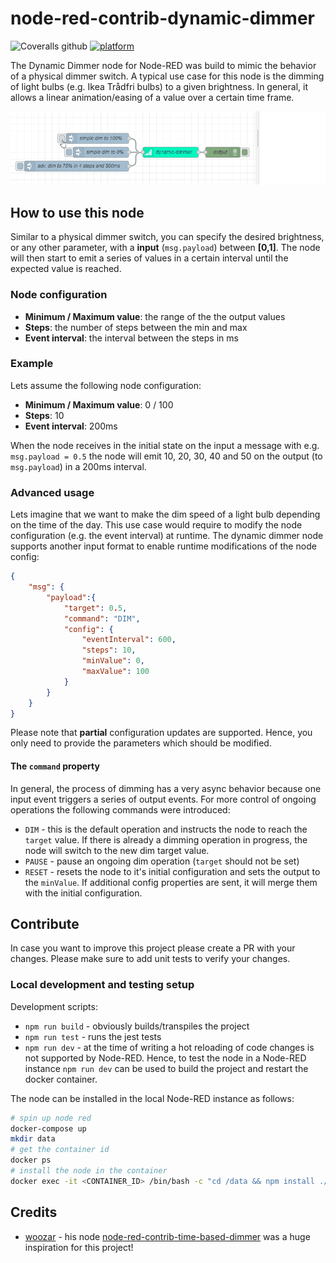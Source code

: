 # node-red-contrib-dynamic-dimmer

![Coveralls github](https://img.shields.io/coveralls/github/alex6o/node-red-contrib-dynamic-dimmer)
[![platform](https://img.shields.io/badge/platform-Node--RED-red)](https://www.nodered.org)

The Dynamic Dimmer node for Node-RED was build to mimic the behavior of a physical dimmer switch. A typical use case for this node is the dimming of light bulbs (e.g. Ikea Trådfri bulbs) to a given brightness. In general, it allows a linear animation/easing of a value over a certain time frame. 

<p align="center"> 
    <img src="./docs/img/node-demo.gif" width="905">
</p>

## How to use this node
Similar to a physical dimmer switch, you can specify the desired brightness, or any other parameter, with a **input** (`msg.payload`) between **[0,1]**. The node will then start to emit a series of values in a certain interval until the expected value is reached.

### Node configuration

* **Minimum / Maximum value**: the range of the the output values  
* **Steps**: the number of steps between the min and max
* **Event interval**: the interval between the steps in ms

### Example
Lets assume the following node configuration:
* **Minimum / Maximum value**: 0 / 100
* **Steps**: 10
* **Event interval**: 200ms

When the node receives in the initial state on the input a message with e.g. `msg.payload = 0.5` the node will emit 10, 20, 30, 40 and 50 on the output (to `msg.payload`) in a 200ms interval.

### Advanced usage
Lets imagine that we want to make the dim speed of a light bulb depending on the time of the day. This use case would require to modify the node configuration (e.g. the event interval) at runtime. The dynamic dimmer node supports another input format to enable runtime modifications of the node config: 

```json
{
    "msg": {
        "payload":{
            "target": 0.5,
            "command": "DIM",
            "config": {
                "eventInterval": 600,
                "steps": 10,
                "minValue": 0,
                "maxValue": 100
            }
        }
    }
}
```
Please note that **partial** configuration updates are supported. Hence, you only need to provide the parameters which should be modified.

#### The `command` property
In general, the process of dimming has a very async behavior because one input event triggers a series of output events. For more control of ongoing operations the following commands were introduced:
* `DIM` - this is the default operation and instructs the node to reach the `target` value. If there is already a dimming operation in progress, the node will switch to the new dim target value.
* `PAUSE` - pause an ongoing dim operation (`target` should not be set)
* `RESET` - resets the node to it's initial configuration and sets the output to the `minValue`. If additional config properties are sent, it will merge them with the initial configuration.

## Contribute
In case you want to improve this project please create a PR with your changes. Please make sure to add unit tests to verify your changes.

### Local development and testing setup

Development scripts:
* `npm run build` - obviously builds/transpiles the project
* `npm run test` - runs the jest tests
* `npm run dev` - at the time of writing a hot reloading of code changes is not supported by Node-RED. Hence, to test the node in a Node-RED instance `npm run dev` can be used to build the project and restart the docker container.

The node can be installed in the local Node-RED instance as follows:
```bash
# spin up node red
docker-compose up
mkdir data
# get the container id 
docker ps
# install the node in the container
docker exec -it <CONTAINER_ID> /bin/bash -c "cd /data && npm install ./node-red-contrib-dynamic-dimmer"
```

## Credits

* [woozar](https://github.com/woozar) - his node [node-red-contrib-time-based-dimmer](https://github.com/woozar/node-red-contrib-time-based-dimmer) was a huge inspiration for this project!
